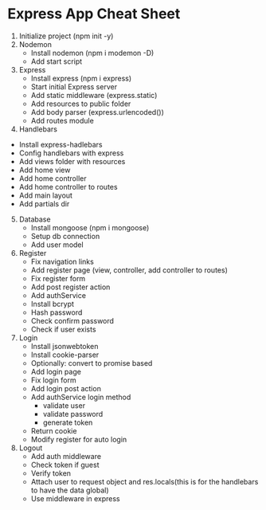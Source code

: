 # Express App Cheat Sheet

1. Initialize project (npm init -y)
2. Nodemon 
   * Install nodemon (npm i modemon -D)
   * Add start script
3. Express
   * Install express (npm i express)
   * Start initial Express server
   * Add static middleware (express.static)
   * Add resources to public folder
   * Add body parser (express.urlencoded())
   * Add routes module
4.  Handlebars   
   * Install express-hadlebars
   * Config handlebars with express
   * Add views folder with resources
   * Add home view
   * Add home controller
   * Add home controller to routes
   * Add main layout
   * Add partials dir
5. Database
   * Install mongoose (npm i mongoose) 
   * Setup db connection
   * Add user model
6. Register
   * Fix navigation links
   * Add register page (view, controller, add controller to routes)
   * Fix register form   
   * Add post register action
   * Add authService
   * Install bcrypt 
   * Hash password
   * Check confirm password
   * Check if user exists
7. Login
   * Install jsonwebtoken
   * Install cookie-parser
   * Optionally: convert to promise based
   * Add login page   
   * Fix login form
   * Add login post action
   * Add authService login method
      * validate user
      * validate password  
      * generate token 
   * Return cookie 
   * Modify register for auto login
8. Logout
   * Add auth middleware
   * Check token if guest
   * Verify token
   * Attach user to request object and res.locals(this is for the handlebars to have the data global)
   * Use middleware in express

   
